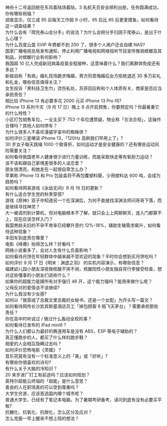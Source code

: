 神舟十二号返回舱在东风着陆场着陆，3 名航天员安全顺利出舱，任务圆满成功，你有哪些祝福？  
调查显示，仅三成 95 后每天工作超 9 小时，95 后比 85 后更爱摸鱼，如何看待这一调查结果？  
为什么会有「爬完泰山会分手」的说法？为什么会把分手归因于爬泰山，是出于什么心理？  
为什么百度云盘 SVIP 年费都不到 200 了，很多个人用户还会自建 NAS?  
国家广播电视总局发布通知，停止利用广播电视和网络视听节目宣传推销槟榔及其制品，对槟榔行业有何影响？  
我国超 10 亿人完成新冠病毒疫苗全程接种，这意味着什么？我们离群体免疫还有多远？  
新娘自称「有病」婚礼现场跪求悔婚，男方同意悔婚后女方拒绝退还 30 多万彩礼和礼金，哪些信息值得关注？  
女生投诉「黑科技卫生巾」烫伤私处，苏菲回应称和个人体质有关，商家是否应当承担责任？  
相比较 iPhone 13 有必要多花 2000 元买 iPhone 13 Pro 吗?  
iPhone 13 系列今天（9 月 17 日）晚上 8 点开启预售，你要预定吗？你最看重它的什么特性？  
小区打包销售车位，一业主买下 753 个车位遭质疑，物业称「合法合规」，这操作合理吗？其他人如何停车？  
为什么很多人不喜欢漫威宇宙中的蜘蛛侠？  
如何评价三星嘲讽 iPhone 13，「120Hz 高刷我们早用上了」?  
30 岁女子每天跳绳 1000 个致骨折，如何运动才是安全健康的？还有哪些运动风险需要关注？  
如何看待我国老年人健身很少进行力量训练，而是采取快走等有氧耐力运动？  
该不该和跟自己家境差很多的人谈恋爱？  
朋友很漂亮，和她走在一起很自卑怎么办？  
苹果称 iPhone 13 和 Pro 包装盒将不再包覆塑料膜，少用塑料达 600 吨，会成为趋势吗？  
如何看待网易游戏《永劫无间》9 月 16 日的更新？  
有什么适合学生党的秋季穿搭?  
游戏《原神》双子中知道另一个在深渊后，为何不直接找深渊法师问哥哥下落，而是继续寻找神灵？  
大一被调剂到计算机，但对电脑根本不了解，就只会上上网聊聊天，连入门都算不上，现在应该怎样入门？  
我国育龄夫妇的不孕不育率已经攀升至约 12%-18%，辅助生殖需求飙升，如何看待这种现象？  
丰田车到底贵在哪里？  
电影《峰爆》拍得怎么样？好看吗？  
网络小说看多了，会对人生有什么负面影响？  
如何看待月饼在年轻群体中越来越不受欢迎的现象？平时你会想到买月饼吃吗？  
如何评价 9 月 17 日《明末：渊虚之羽》 的实机内容演示，有哪些信息？  
福建幼儿园小朋友深夜做核酸不哭不闹，核酸阳性小朋友独自背行李接受检查，想对这些懂事的小朋友们说些什么？  
如果你的超能力是跟所有对手强行 46 开，这个能力强吗？能用来做什么呢？  
父母反对的爱情该不该继续?  
为什么我没有少女感?  
如何以「我穿成了总裁文里总裁的女秘书，还是一个女配」为开头写一篇文？  
如何看待网传长沙凯宾斯基酒店员工「掉包顾客 6 瓶飞天茅台」？需要承担那些责任？  
你在高中时听说过 / 做过什么轰动全校的事？  
如何看待已发布的 iPad mini6？  
为什么人们都认为最好的赛道用车是没有 ABS，ESP 等电子辅助的？  
真正懂跑步的人，都买了什么样的跑步鞋？  
相爱的人会相互隐瞒过去吗？  
如何评价恐怖电影《灵媒》？  
音乐究竟有没有一个标准意义上的「美」或「好听」?  
有哪些你很喜欢的诗句?  
有什么关于大脑的冷知识？  
20 来岁进厂打工有前途吗？应该如何规划？  
英特尔超能云终端的「超能」是什么意思？  
善良的人在职场真的可以受到尊重吗？  
大学生穷游，应该首选国内哪个城市呢？  
普通大学生，已经有了笔记本电脑，为了暑期考研备考，请问到底有没有必要买平板?  
抗糖化、抗氧化、抗羰化，怎么区分及应对？  
怎么克服一早上醒来不想上班的想法？  

